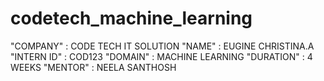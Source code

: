 # codetech_machine_learning
"COMPANY"   : CODE TECH IT SOLUTION
"NAME"      : EUGINE CHRISTINA.A
"INTERN ID" : COD123
"DOMAIN"    : MACHINE LEARNING
"DURATION"  : 4 WEEKS
"MENTOR"    : NEELA SANTHOSH
